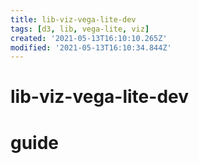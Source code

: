 ```yaml
---
title: lib-viz-vega-lite-dev
tags: [d3, lib, vega-lite, viz]
created: '2021-05-13T16:10:10.265Z'
modified: '2021-05-13T16:10:34.844Z'
---
```


# lib-viz-vega-lite-dev

# guide
